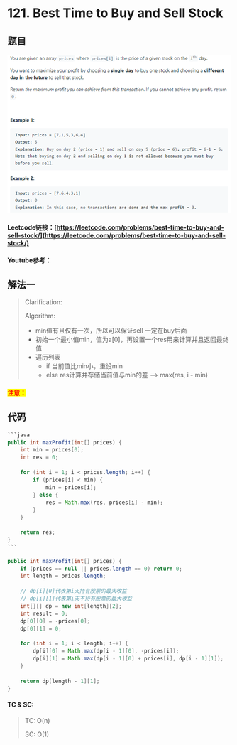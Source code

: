 # 121. Best Time to Buy and Sell Stock

## 题目

![](<../../.gitbook/assets/image (103) (2).png>)

#### Leetcode链接：[https://leetcode.com/problems/best-time-to-buy-and-sell-stock/](https://leetcode.com/problems/best-time-to-buy-and-sell-stock/)

#### Youtube参考：

## 解法一

> Clarification:&#x20;
>
> Algorithm:&#x20;
>
> * min值有且仅有一次，所以可以保证sell 一定在buy后面
> * 初始一个最小值min，值为a\[0]，再设置一个res用来计算并且返回最终值
> * 遍历列表
>   * if 当前值比min小，重设min
>   * else res计算并存储当前值与min的差 --> max(res, i - min)

#### <mark style="color:red;">注意：</mark>

## 代码

````java
```java
public int maxProfit(int[] prices) {
    int min = prices[0];
    int res = 0;
    
    for (int i = 1; i < prices.length; i++) {
        if (prices[i] < min) {
            min = prices[i];
        } else {
            res = Math.max(res, prices[i] - min);
        }
    }
    
    return res;
}
```
````

```java
public int maxProfit(int[] prices) {
    if (prices == null || prices.length == 0) return 0;
    int length = prices.length;

    // dp[i][0]代表第i天持有股票的最大收益
    // dp[i][1]代表第i天不持有股票的最大收益
    int[][] dp = new int[length][2];
    int result = 0;
    dp[0][0] = -prices[0];
    dp[0][1] = 0;

    for (int i = 1; i < length; i++) {
        dp[i][0] = Math.max(dp[i - 1][0], -prices[i]);
        dp[i][1] = Math.max(dp[i - 1][0] + prices[i], dp[i - 1][1]);
    }
    
    return dp[length - 1][1];
}
```

#### TC & SC:&#x20;

> TC: O(n)
>
> SC: O(1)
